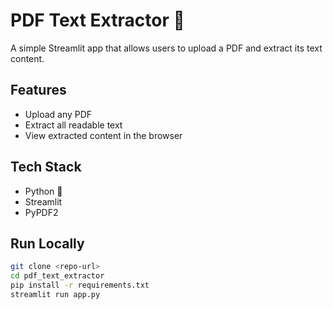# PDF Text Extractor 📄

A simple Streamlit app that allows users to upload a PDF and extract its text content.

## Features
- Upload any PDF
- Extract all readable text
- View extracted content in the browser

## Tech Stack
- Python 🐍
- Streamlit
- PyPDF2

## Run Locally

```bash
git clone <repo-url>
cd pdf_text_extractor
pip install -r requirements.txt
streamlit run app.py
